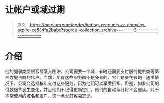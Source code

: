 # 让帐户或域过期

> 原文：<https://medium.com/codex/letting-accounts-or-domains-expire-ce584fa2babc?source=collection_archive---------3----------------------->

# 介绍

他的脆弱类型很容易落入陷阱。公司需要一个域，有时还需要支付服务提供商等第三方提供商的帐户。当然，所有这些服务都不是免费的，它们是要花钱的，通常情况下，公司会选择按年支付这些服务，因为他们可以享受折扣。但是，如果公司的付款细节发生变化，并且他们不记得更新它们，他们的自动续订将不会继续。对于不常使用的域名和账户，这一点尤其容易忘记。